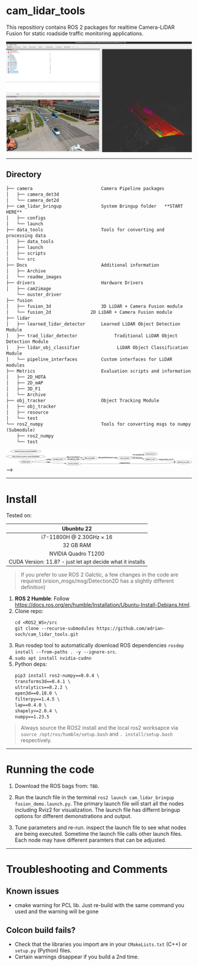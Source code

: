 # cam_lidar_tools

This repositiory contains ROS 2 packages for realtime Camera-LiDAR Fusion for static roadside traffic monitoring applications.

<p align="center">
        <img src="./Docs/readme_images/fusion_demo.png" alt="drawing" width="1000"/>
</p>

---

## Directory

```
├── camera                          Camera Pipeline packages
│   ├── camera_det3d
│   └── camera_det2d
├── cam_lidar_bringup               System Bringup folder   **START HERE**
│   ├── configs
│   └── launch
├── data_tools                      Tools for converting and processing data
│   ├── data_tools
│   ├── launch
│   ├── scripts
│   └── src
├── Docs                            Additional information
│   ├── Archive
│   └── readme_images
├── drivers                         Hardware Drivers
│   ├── cam2image
    └── ouster_driver
├── fusion
│   ├── fusion_3d                   3D LiDAR + Camera Fusion module
│   └── fusion_2d               2D LiDAR + Camera Fusion module
├── lidar
│   ├── learned_lidar_detector      Learned LiDAR Object Detection Module
│   ├── trad_lidar_detector              Traditional LiDAR Object Detection Module
│   ├── lidar_obj_classifier              LiDAR Object Classification Module
│   └── pipeline_interfaces         Custom interfaces for LiDAR modules
├── Metrics                         Evaluation scripts and information
│   ├── 2D_HOTA
│   ├── 2D_mAP
│   ├── 3D_F1
│   └── Archive
├── obj_tracker                     Object Tracking Module
│   ├── obj_tracker
│   ├── resource
│   └── test
└── ros2_numpy                      Tools for converting msgs to numpy (Submodule)
    ├── ros2_numpy
    └── test
```
<!---
tree -d -L 2 -I __pycache__
--->

![image](./Docs/readme_images/rosgraph.png) -->

---

# Install
Tested on:

| Ubunbtu 22 |
|:-------------:|
|  i7-11800H @ 2.30GHz × 16|
|   32 GB RAM   |
|  NVIDIA Quadro T1200 |
| CUDA Version: 11.8? - just let apt decide what it installs |

> If you prefer to use ROS 2 Galctic, a few changes in the code are required (vision_msgs/msg/Detection2D has a slightly different definition)

1. **ROS 2 Humble**: Follow https://docs.ros.org/en/humble/Installation/Ubuntu-Install-Debians.html.
2. Clone repo: 
    ```
    cd <ROS2_WS>/src
    git clone --recurse-submodules https://github.com/adrian-soch/cam_lidar_tools.git
    ```
3. Run rosdep tool to automatically download ROS dependencies `rosdep install --from-paths . -y --ignore-src`.
4. `sudo apt install nvidia-cudnn`
5. Python deps:
    ```
    pip3 install ros2-numpy==0.0.4 \
    transforms3d==0.4.1 \
    ultralytics==8.2.2 \
    open3d==0.18.0 \
    filterpy==1.4.5 \
    lap==0.4.0 \
    shapely>=2.0.4 \
    numpy==1.23.5
    ```

> Always source the ROS2 install and the local ros2 worksapce via `source /opt/ros/humble/setup.bash` and `. install/setup.bash` respectively.

---
# Running the code

1. Download the ROS bags from: `TBD`.

2. Run the launch file in the terminal `ros2 launch cam_lidar_bringup fusion_demo.launch.py`. The primary launch file will start all the nodes including Rviz2 for visualization. The launch file has differnt bringup options for different demonstrations and output.

3. Tune parameters and re-run. inspect the launch file to see what nodes are being executed. Sometime the launch file calls other launch files. Each node may have different paramters that can be adjusted.

---
# Troubleshooting and Comments

## Known issues

- cmake warning for PCL lib. Just re-build with the same command you used and the warning will be gone

## Colcon build fails?
- Check that the libraries you import are in your `CMakeLists.txt` (C++) or `setup.py` (Python) files.
- Certain warnings disappear if you build a 2nd time.
